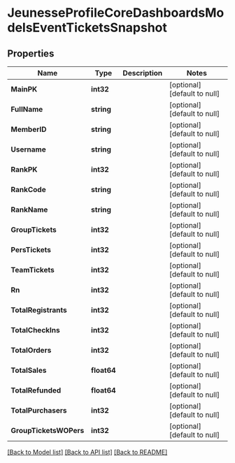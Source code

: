 # JeunesseProfileCoreDashboardsModelsEventTicketsSnapshot

## Properties
Name | Type | Description | Notes
------------ | ------------- | ------------- | -------------
**MainPK** | **int32** |  | [optional] [default to null]
**FullName** | **string** |  | [optional] [default to null]
**MemberID** | **string** |  | [optional] [default to null]
**Username** | **string** |  | [optional] [default to null]
**RankPK** | **int32** |  | [optional] [default to null]
**RankCode** | **string** |  | [optional] [default to null]
**RankName** | **string** |  | [optional] [default to null]
**GroupTickets** | **int32** |  | [optional] [default to null]
**PersTickets** | **int32** |  | [optional] [default to null]
**TeamTickets** | **int32** |  | [optional] [default to null]
**Rn** | **int32** |  | [optional] [default to null]
**TotalRegistrants** | **int32** |  | [optional] [default to null]
**TotalCheckIns** | **int32** |  | [optional] [default to null]
**TotalOrders** | **int32** |  | [optional] [default to null]
**TotalSales** | **float64** |  | [optional] [default to null]
**TotalRefunded** | **float64** |  | [optional] [default to null]
**TotalPurchasers** | **int32** |  | [optional] [default to null]
**GroupTicketsWOPers** | **int32** |  | [optional] [default to null]

[[Back to Model list]](../README.md#documentation-for-models) [[Back to API list]](../README.md#documentation-for-api-endpoints) [[Back to README]](../README.md)


